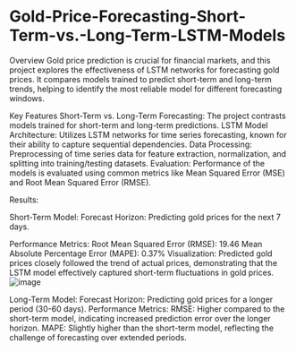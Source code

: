 # Gold-Price-Forecasting-Short-Term-vs.-Long-Term-LSTM-Models


Overview
Gold price prediction is crucial for financial markets, and this project explores the effectiveness of LSTM networks for forecasting gold prices. It compares models trained to predict short-term and long-term trends, helping to identify the most reliable model for different forecasting windows.

Key Features
Short-Term vs. Long-Term Forecasting: The project contrasts models trained for short-term and long-term predictions.
LSTM Model Architecture: Utilizes LSTM networks for time series forecasting, known for their ability to capture sequential dependencies.
Data Processing: Preprocessing of time series data for feature extraction, normalization, and splitting into training/testing datasets.
Evaluation: Performance of the models is evaluated using common metrics like Mean Squared Error (MSE) and Root Mean Squared Error (RMSE).

Results:

Short-Term Model:
Forecast Horizon: Predicting gold prices for the next 7 days.

Performance Metrics:
Root Mean Squared Error (RMSE): 19.46
Mean Absolute Percentage Error (MAPE): 0.37%
Visualization: Predicted gold prices closely followed the trend of actual prices, demonstrating that the LSTM model effectively captured short-term fluctuations in gold prices.
![image](https://github.com/user-attachments/assets/45af85de-e925-422c-8bc3-6be60601ab93)


Long-Term Model:
Forecast Horizon: Predicting gold prices for a longer period (30-60 days).
Performance Metrics:
RMSE: Higher compared to the short-term model, indicating increased prediction error over the longer horizon.
MAPE: Slightly higher than the short-term model, reflecting the challenge of forecasting over extended periods.
